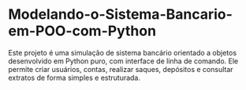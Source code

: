 # Modelando-o-Sistema-Bancario-em-POO-com-Python
Este projeto é uma simulação de sistema bancário orientado a objetos desenvolvido em Python puro, com interface de linha de comando. Ele permite criar usuários, contas, realizar saques, depósitos e consultar extratos de forma simples e estruturada.
